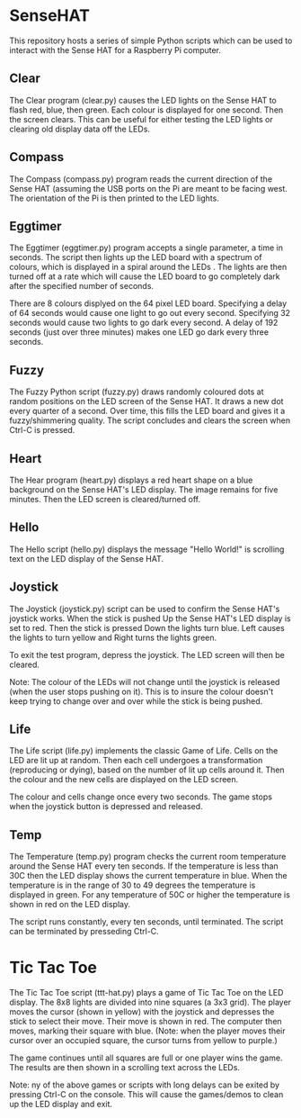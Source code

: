 # SenseHAT

This repository hosts a series of simple Python scripts which can be
used to interact with the Sense HAT for a Raspberry Pi computer.

## Clear

The Clear program (clear.py) causes the LED lights on the Sense HAT to
flash red, blue, then green. Each colour is displayed for one second.
Then the screen clears. This can be useful for either testing the LED lights
or clearing old display data off the LEDs.


## Compass

The Compass (compass.py) program reads the current direction of the Sense HAT
(assuming the USB ports on the Pi are meant to be facing west. The orientation
of the Pi is then printed to the LED lights.


## Eggtimer

The Eggtimer (eggtimer.py) program accepts a single parameter, a time in
seconds. The script then lights up the LED board with a spectrum of colours,
which is displayed in a spiral around the LEDs
.
The lights are then turned off at a rate which will cause the LED board to
go completely dark after the specified number of seconds.

There are 8 colours displyed on the 64 pixel LED board. Specifying a delay
of 64 seconds would cause one light to go out every second. Specifying 32 seconds
would cause two lights to go dark every second. A delay of 192 seconds (just
over three minutes) makes one LED go dark every three seconds.



## Fuzzy

The Fuzzy Python script (fuzzy.py) draws randomly coloured dots at random positions
on the LED screen of the Sense HAT. It draws a new dot every quarter of a second.
Over time, this fills the LED board and gives it a fuzzy/shimmering quality.
The script concludes and clears the screen when Ctrl-C is pressed.


## Heart

The Hear program (heart.py) displays a red heart shape on a blue background
on the Sense HAT's LED display. The image remains for five minutes. Then
the LED screen is cleared/turned off.


## Hello

The Hello script (hello.py) displays the message "Hello World!" is scrolling
text on the LED display of the Sense HAT.

## Joystick

The Joystick (joystick.py) script can be used to confirm the Sense HAT's joystick
works. When the stick is pushed Up the Sense HAT's LED display is set to red.
Then the stick is pressed Down the lights turn blue. Left causes the lights to
turn yellow and Right turns the lights green.

To exit the test program, depress the joystick. The LED screen will then
be cleared.

Note: The colour of the LEDs will not change until the joystick is released
(when the user stops pushing on it). This is to insure the colour doesn't
keep trying to change over and over while the stick is being pushed.


## Life

The Life script (life.py) implements the classic Game of Life. Cells on the 
LED are lit up at random. Then each cell undergoes a transformation
(reproducing or dying), based on the number of lit up cells around it. 
Then the colour and the new cells are displayed on the LED screen.

The colour and cells change once every two seconds. The game stops when the
joystick button is depressed and released.


## Temp

The Temperature (temp.py) program checks the current room temperature around the
Sense HAT every ten seconds. If the temperature is less than 30C then
the LED display shows the current temperature in blue. When the temperature is
in the range of 30 to 49 degrees the temperature is displayed in green. For any
temperature of 50C or higher the temperature is shown in red on the LED display.

The script runs constantly, every ten seconds, until terminated. The
script can be terminated by presseding Ctrl-C.


# Tic Tac Toe

The Tic Tac Toe script (ttt-hat.py) plays a game of Tic Tac Toe on the LED display.
The 8x8 lights are divided into nine squares (a 3x3 grid). The player moves the
cursor (shown in yellow) with the joystick and depresses the stick to select their
move. Their move is shown in red. The computer then moves, marking their square
with blue. (Note: when the player moves their cursor over an occupied square, the
cursor turns from yellow to purple.)

The game continues until all squares are full or one player wins the game. The
results are then shown in a scrolling text across the LEDs.


Note: ny of the above games or scripts with long delays can be
exited by pressing Ctrl-C on the console. This will cause the
games/demos to clean up the LED display and exit.

